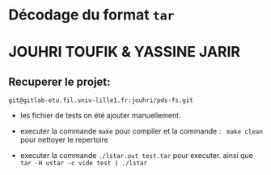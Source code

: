 #   Décodage du format `tar`
# JOUHRI TOUFIK & YASSINE JARIR

## Recuperer le projet:

`git@gitlab-etu.fil.univ-lille1.fr:jouhri/pds-fs.git`

- les fichier de tests on été ajouter manuellement.

- executer la commande `make` pour compiler et la commande :
` make clean` pour nettoyer le repertoire 

- executer la commande ` ./lstar.out test.tar `  pour executer.
ainsi que `tar -H ustar -c vide test | ./lstar `
